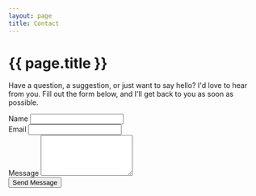 ```yaml
---
layout: page
title: Contact
---
```


<div class="container mx-auto px-6 py-16 md:py-24 text-center">
  <h1 class="font-serif-display text-4xl font-bold mb-8">{{ page.title }}</h1>
  <div class="max-w-xl mx-auto">
    <p class="text-lg text-gray-700 mb-8">
      Have a question, a suggestion, or just want to say hello? I'd love to hear from you. Fill out the form below, and I'll get back to you as soon as possible.
    </p>
    <form action="[YOUR_FORM_ACTION_URL]" method="POST" class="text-left">
      <div class="mb-4">
        <label for="name" class="block text-gray-700 font-bold mb-2">Name</label>
        <input type="text" id="name" name="name" class="w-full px-4 py-3 rounded-lg border focus:outline-none focus:ring-2 focus:ring-gray-800" required>
      </div>
      <div class="mb-4">
        <label for="email" class="block text-gray-700 font-bold mb-2">Email</label>
        <input type="email" id="email" name="email" class="w-full px-4 py-3 rounded-lg border focus:outline-none focus:ring-2 focus:ring-gray-800" required>
      </div>
      <div class="mb-6">
        <label for="message" class="block text-gray-700 font-bold mb-2">Message</label>
        <textarea id="message" name="message" rows="5" class="w-full px-4 py-3 rounded-lg border focus:outline-none focus:ring-2 focus:ring-gray-800" required></textarea>
      </div>
      <div class="text-center">
        <button type="submit" class="bg-gray-800 text-white font-bold px-8 py-3 rounded-full hover:bg-gray-900 transition duration-300">Send Message</button>
      </div>
    </form>
  </div>
</div>